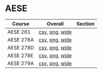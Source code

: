 # AESE

| Course | Overall | Section |
| ------ | ------- | ------- |
| AESE 261 | [csv](https://github.com/UCSD-Historical-Enrollment-Data/2024Fall/blob/main/overall/AESE%20261.csv), [png](https://raw.githubusercontent.com/UCSD-Historical-Enrollment-Data/2024Fall/main/plot_overall/AESE%20261.png), [wide](https://raw.githubusercontent.com/UCSD-Historical-Enrollment-Data/2024Fall/main/plot_overall_wide/AESE%20261.png) |  |
| AESE 278A | [csv](https://github.com/UCSD-Historical-Enrollment-Data/2024Fall/blob/main/overall/AESE%20278A.csv), [png](https://raw.githubusercontent.com/UCSD-Historical-Enrollment-Data/2024Fall/main/plot_overall/AESE%20278A.png), [wide](https://raw.githubusercontent.com/UCSD-Historical-Enrollment-Data/2024Fall/main/plot_overall_wide/AESE%20278A.png) |  |
| AESE 278D | [csv](https://github.com/UCSD-Historical-Enrollment-Data/2024Fall/blob/main/overall/AESE%20278D.csv), [png](https://raw.githubusercontent.com/UCSD-Historical-Enrollment-Data/2024Fall/main/plot_overall/AESE%20278D.png), [wide](https://raw.githubusercontent.com/UCSD-Historical-Enrollment-Data/2024Fall/main/plot_overall_wide/AESE%20278D.png) |  |
| AESE 278E | [csv](https://github.com/UCSD-Historical-Enrollment-Data/2024Fall/blob/main/overall/AESE%20278E.csv), [png](https://raw.githubusercontent.com/UCSD-Historical-Enrollment-Data/2024Fall/main/plot_overall/AESE%20278E.png), [wide](https://raw.githubusercontent.com/UCSD-Historical-Enrollment-Data/2024Fall/main/plot_overall_wide/AESE%20278E.png) |  |
| AESE 279A | [csv](https://github.com/UCSD-Historical-Enrollment-Data/2024Fall/blob/main/overall/AESE%20279A.csv), [png](https://raw.githubusercontent.com/UCSD-Historical-Enrollment-Data/2024Fall/main/plot_overall/AESE%20279A.png), [wide](https://raw.githubusercontent.com/UCSD-Historical-Enrollment-Data/2024Fall/main/plot_overall_wide/AESE%20279A.png) |  |
